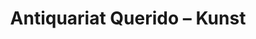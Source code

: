 ---
title: "Antiquariat Querido – Kunst"
url: /duesseldorf/antiquariat-querido-kunst/
shop: Bücher
---
